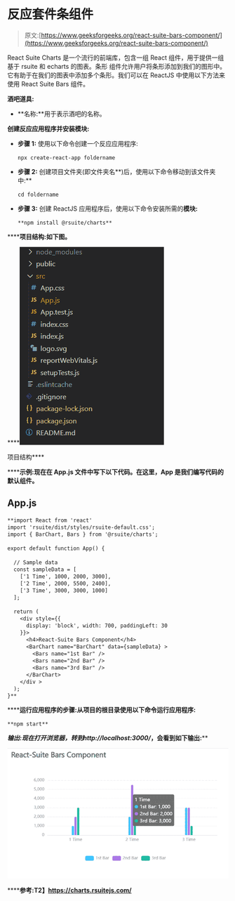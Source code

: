 # 反应套件条组件

> 原文:[https://www.geeksforgeeks.org/react-suite-bars-component/](https://www.geeksforgeeks.org/react-suite-bars-component/)

React Suite Charts 是一个流行的前端库，包含一组 React 组件，用于提供一组基于 rsuite 和 echarts 的图表。条形  组件允许用户将条形添加到我们的图形中。它有助于在我们的图表中添加多个条形。我们可以在 ReactJS 中使用以下方法来使用 React Suite Bars 组件。

**酒吧道具:**

*   **名称:**用于表示酒吧的名称。

**创建反应应用程序并安装模块:**

*   **步骤 1:** 使用以下命令创建一个反应应用程序:

    ```
    npx create-react-app foldername
    ```

*   **步骤 2:** 创建项目文件夹(即文件夹名**)后，使用以下命令移动到该文件夹中:**

    ```
    cd foldername
    ```

*   **步骤 3:** 创建 ReactJS 应用程序后，使用以下命令安装所需的****模块:****

    ```
    **npm install @rsuite/charts**
    ```

******项目结构:**如下图。****

****![](img/f04ae0d8b722a9fff0bd9bd138b29c23.png)

项目结构**** 

******示例:**现在在 **App.js** 文件中写下以下代码。在这里，App 是我们编写代码的默认组件。****

## ****App.js****

```
**import React from 'react'
import 'rsuite/dist/styles/rsuite-default.css';
import { BarChart, Bars } from '@rsuite/charts';

export default function App() {

  // Sample data
  const sampleData = [
    ['1 Time', 1000, 2000, 3000],
    ['2 Time', 2000, 5500, 2400],
    ['3 Time', 3000, 3000, 1000]
  ];

  return (
    <div style={{
      display: 'block', width: 700, paddingLeft: 30
    }}>
      <h4>React-Suite Bars Component</h4>
      <BarChart name="BarChart" data={sampleData} >
        <Bars name="1st Bar" />
        <Bars name="2nd Bar" />
        <Bars name="3rd Bar" />
      </BarChart>
    </div >
  );
}**
```

******运行应用程序的步骤:**从项目的根目录使用以下命令运行应用程序:****

```
**npm start**
```

******输出:**现在打开浏览器，转到***http://localhost:3000/***，会看到如下输出:****

****![](img/3f736d64a7838873648239307360bd0e.png)****

******参考:**T2】https://charts.rsuitejs.com/****